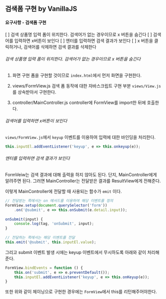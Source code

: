 ## 검색폼 구현 by VanillaJS

#### 요구사항 - 검색폼 구현 
[ ] 검색 상품명 입력 폼이 위치한다. 검색어가 없는 경우이므로 x 버튼을 숨긴다
[ ] 검색어를 입력하면 x버튼이 보인다
[ ] 엔터를 입력하면 검색 결과가 보인다
[ ] x 버튼을 클릭하거나, 검색어를 삭제하면 검색 결과를 삭제한다  


###### 검색 상품명 입력 폼이 위치한다. 검색어가 없는 경우이므로 x 버튼을 숨긴다
1. 화면 구현
폼을 구현할 것이므로 `index.html`에서 먼저 화면을 구현한다.

2. views/FormView.js
검색 폼 동작에 대한 자바스크립트 구현 부분
`views/View.js`를 상속받아서 구현한다.

3. controller/MainController.js
controller에 FormView를 import한 뒤에 호출한다.


###### 검색어를 입력하면 x버튼이 보인다
`views/FormView.js`에서 `keyup` 이벤트를 이용하여 입력에 대한 바인딩을 처리한다.
```javascript
this.inputEl.addEventListener('keyup', e => this.onkeyup(e));
```


###### 엔터를 입력하면 검색 결과가 보인다
FormVeiw는 검색 결과에 대해 출력을 하지 않아도 된다.
단지, MainController에게 알려주면 된다.
그러면 MainController는 전달받은 결과를 ResultView에게 전해준다.

이렇게 MainController에 전달할 때 사용되는 함수가 `emit` 이다.
```javascript
// 전달받는 쪽에서는 on 메서드를 이용하여 해당 이벤트를 정의
FormView.setup(document.querySelector('form'))
    .on('@submit', e => this.onSubmit(e.detail.input));
    
onSubmit(input) {
    console.log(tag, 'onSubmit', input);
}    
    
// 전달하는 쪽에서는 해당 이벤트를 전달
this.emit('@submit', this.inputEl.value);
```

그리고 submit 이벤트 발생 시에는 keyup 이벤트에서 무시하도록 아래와 같이 처리해준다.
```javascript
FormView.bindEvents = function () {
    this.on('submit', e => e.preventDefault());
    this.inputEl.addEventListener('keyup', e => this.onKeyup(e));
}
```

또한 위와 같이 체이닝으로 구현한 경우에는 `FormView`에서 this를 리턴해주어야한다.

